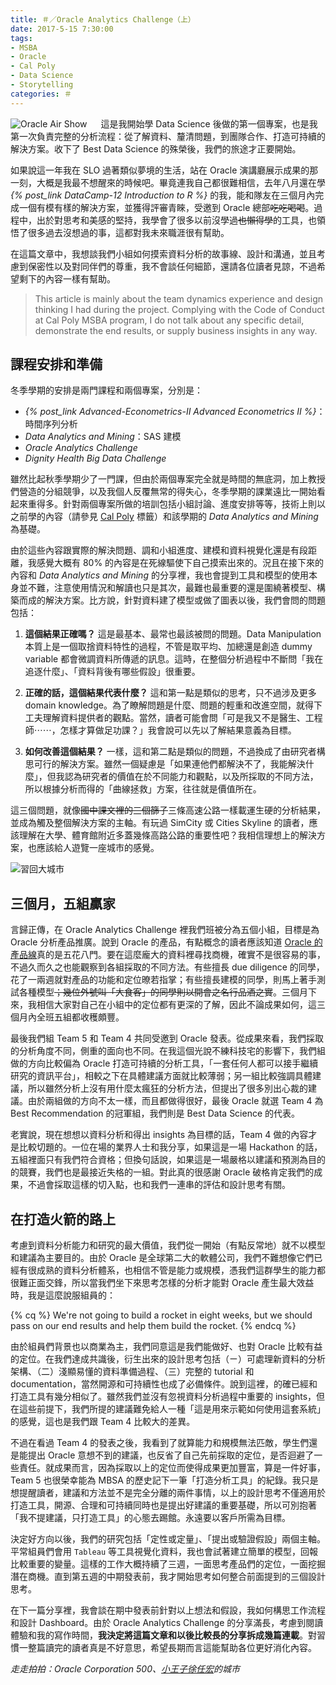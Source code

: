 ```yaml
---
title: ＃／Oracle Analytics Challenge（上）
date: 2017-5-15 7:30:00
tags:
- MSBA
- Oracle
- Cal Poly
- Data Science
- Storytelling
categories: ＃
---
```

![Oracle Air Show](cover.jpg)
　
這是我開始學 Data Science 後做的第一個專案，也是我第一次負責完整的分析流程：從了解資料、釐清問題，到團隊合作、打造可持續的解決方案。收下了 Best Data Science 的殊榮後，我們的旅途才正要開始。

<!--more-->

如果說這一年我在 SLO 過著類似夢境的生活，站在 Oracle 演講廳展示成果的那一刻，大概是我最不想醒來的時候吧。畢竟連我自己都很難相信，去年八月還在學 *{% post_link DataCamp-12 Introduction to R %}* 的我，能和隊友在三個月內完成一個有模有樣的解決方案，並獲得評審青睞，受邀到 Oracle 總部~~吃吃喝喝~~。過程中，出於對思考和美感的堅持，我學會了很多以前沒學過~~也懶得學~~的工具，也領悟了很多過去沒想過的事，這都對我未來職涯很有幫助。

在這篇文章中，我想談我們小組如何摸索資料分析的故事線、設計和溝通，並且考慮到保密性以及對同伴們的尊重，我不會談任何細節，還請各位讀者見諒，不過希望剩下的內容一樣有幫助。

> This article is mainly about the team dynamics experience and design thinking I had during the project. Complying with the Code of Conduct at Cal Poly MSBA program, I do not talk about any specific detail, demonstrate the end results, or supply business insights in any way.

## 課程安排和準備

冬季學期的安排是兩門課程和兩個專案，分別是：

* *{% post_link Advanced-Econometrics-II Advanced Econometrics II %}*：時間序列分析
* *Data Analytics and Mining*：SAS 建模
* *Oracle Analytics Challenge*
* *Dignity Health Big Data Challenge*

雖然比起秋季學期少了一門課，但由於兩個專案完全就是時間的無底洞，加上教授們營造的分組競爭，以及我個人反覆無常的得失心，冬季學期的課業遠比一開始看起來重得多。針對兩個專案所做的培訓包括小組討論、進度安排等等，技術上則以之前學的內容（請參見 [Cal Poly](https://www.mcknote.com/tags/Cal-Poly/) 標籤）和該學期的 *Data Analytics and Mining* 為基礎。

由於這些內容跟實際的解決問題、調和小組進度、建模和資料視覺化還是有段距離，我感覺大概有 80% 的內容是在死線驅使下自己摸索出來的。況且在接下來的內容和 *Data Analytics and Mining* 的分享裡，我也會提到工具和模型的使用本身並不難，注意使用情況和解讀也只是其次，最難也最重要的還是圍繞著模型、構築而成的解決方案。比方說，針對資料建了模型或做了圖表以後，我們會問的問題包括：

1. **這個結果正確嗎？**
   這是最基本、最常也最該被問的問題。Data Manipulation 本質上是一個取捨資料特性的過程，不管是取平均、加總還是創造 dummy variable 都會微調資料所傳遞的訊息。這時，在整個分析過程中不斷問「我在追逐什麼」、「資料背後有哪些假設」很重要。

2. **正確的話，這個結果代表什麼？**
   這和第一點是類似的思考，只不過涉及更多 domain knowledge。為了瞭解問題是什麼、問題的輕重和改進空間，就得下工夫理解資料提供者的觀點。當然，讀者可能會問「可是我又不是醫生、工程師⋯⋯，怎樣才算做足功課？」我會說可以先以了解結果意義為目標。

3. **如何改善這個結果？**
   一樣，這和第二點是類似的問題，不過換成了由研究者構思可行的解決方案。雖然一個疑慮是「如果連他們都解決不了，我能解決什麼」，但我認為研究者的價值在於不同能力和觀點，以及所採取的不同方法，所以根據分析而得的「曲線拯救」方案，往往就是價值所在。

這三個問題，就像~~國中課文裡的三個篩子~~三條高速公路一樣載運生硬的分析結果，並成為觸及整個解決方案的主軸。有玩過 SimCity 或 Cities Skyline 的讀者，應該理解在大學、體育館附近多蓋幾條高路公路的重要性吧？我相信理想上的解決方案，也應該給人遊覽一座城市的感覺。

![習回大城市](xifat.jpg)

## 三個月，五組贏家

言歸正傳，在 Oracle Analytics Challenge 裡我們班被分為五個小組，目標是為 Oracle 分析產品推廣。說到 Oracle 的產品，有點概念的讀者應該知道 [Oracle 的產品線](https://www.oracle.com/products/oracle-a-z.html)真的是五花八門。要在這麼龐大的資料裡尋找商機，確實不是很容易的事，不過久而久之也能觀察到各組採取的不同方法。有些擅長 due diligence 的同學，花了一兩週就對產品的功能和定位暸若指掌；有些擅長建模的同學，則馬上著手測試各種模型~~；幾位外號叫「大食客」的同學則以開會之名行品酒之實~~。三個月下來，我相信大家對自己在小組中的定位都有更深的了解，因此不論成果如何，這三個月內全班五組都收穫頗豐。

最後我們組 Team 5 和 Team 4 共同受邀到 Oracle 發表。從成果來看，我們採取的分析角度不同，側重的面向也不同。在我這個光說不練科技宅的影響下，我們組做的方向比較偏為 Oracle 打造可持續的分析工具，「一套任何人都可以接手繼續研究的資訊平台」，相較之下在具體建議方面就比較薄弱；另一組比較強調具體建議，所以雖然分析上沒有用什麼太瘋狂的分析方法，但提出了很多別出心裁的建議。由於兩組做的方向不太一樣，而且都做得很好，最後 Oracle 就選 Team 4 為 Best Recommendation 的冠軍組，我們則是 Best Data Science 的代表。

老實說，現在想想以資料分析和得出 insights 為目標的話，Team 4 做的內容才是比較切題的。一位在場的業界人士和我分享，如果這是一場 Hackathon 的話，五組裡面只有我們符合資格；但換句話說，如果這是一場嚴格以建議和預測為目的的競賽，我們也是最接近失格的一組。對此真的很感謝 Oracle 破格肯定我們的成果，不過會採取這樣的切入點，也和我們一連串的評估和設計思考有關。

## 在打造火箭的路上

考慮到資料分析能力和研究的最大價值，我們從一開始（有點反常地）就不以模型和建議為主要目的。由於 Oracle 是全球第二大的軟體公司，我們不難想像它們已經有很成熟的資料分析體系，也相信不管是能力或規模，憑我們這群學生的能力都很難正面交鋒，所以當我們坐下來思考怎樣的分析才能對 Oracle 產生最大效益時，我是這麼說服組員的：

{% cq %}
We're not going to build a rocket in eight weeks, 
but we should pass on our end results and help them build the rocket.
{% endcq %}

由於組員們背景也以商業為主，我們同意這是我們能做好、也對 Oracle 比較有益的定位。在我們達成共識後，衍生出來的設計思考包括（ㄧ）可處理新資料的分析架構、（二）淺顯易懂的資料準備過程、（三）完整的 tutorial 和 documentation，當然開源和可持續性也成了必備條件。說到這裡，的確已經和打造工具有幾分相似了。雖然我們並沒有忽視資料分析過程中重要的 insights，但在這些前提下，我們所提的建議難免給人一種「這是用來示範如何使用這套系統」的感覺，這也是我們跟 Team 4 比較大的差異。

不過在看過 Team 4 的發表之後，我看到了就算能力和規模無法匹敵，學生們還是能提出 Oracle 意想不到的建議，也反省了自己先前採取的定位，是否迴避了一些責任。就成果而言，因為採取以上的定位而使得成果更加豐富，算是一件好事，Team 5 也很榮幸能為 MBSA 的歷史記下一筆「打造分析工具」的紀錄。我只是想提醒讀者，建議和方法並不是完全分離的兩件事情，以上的設計思考不僅適用於打造工具，開源、合理和可持續同時也是提出好建議的重要基礎，所以可別抱著「我不提建議，只打造工具」的心態去踢館。永遠要以客戶所需為目標。

決定好方向以後，我們的研究包括「定性或定量」、「提出或驗證假設」兩個主軸。平常組員們會用 `Tableau` 等工具視覺化資料，我也會試著建立簡單的模型，回報比較重要的變量。這樣的工作大概持續了三週，一面思考產品們的定位，一面挖掘潛在商機。直到第五週的中期發表前，我才開始思考如何整合前面提到的三個設計思考。

在下一篇分享裡，我會談在期中發表前針對以上想法和假設，我如何構思工作流程和設計 Dashboard。由於 Oracle Analytics Challenge 的分享滿長，考慮到閱讀體驗和我的寫作時間，**我決定將這篇文章和以後比較長的分享拆成幾篇連載**。對習慣一整篇讀完的讀者真是不好意思，希望長期而言這能幫助各位更好消化內容。

*走走拍拍：Oracle Corporation 500、[小王子徐任宏](https://www.facebook.com/PrinceXuRenHong/)的城市*